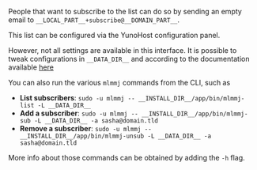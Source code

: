 People that want to subscribe to the list can do so by sending an empty email to `__LOCAL_PART__+subscribe@__DOMAIN_PART__`.

This list can be configured via the YunoHost configuration panel.

However, not all settings are available in this interface. It is possible to tweak configurations in `__DATA_DIR__` and according to the documentation available [here](https://mlmmj.org/TUNABLES.html)

You can also run the various `mlmmj` commands from the CLI, such as

- **List subscribers**: `sudo -u mlmmj -- __INSTALL_DIR__/app/bin/mlmmj-list -L __DATA_DIR__`
- **Add a subscriber**: `sudo -u mlmmj -- __INSTALL_DIR__/app/bin/mlmmj-sub -L __DATA_DIR__ -a sasha@domain.tld`
- **Remove a subscriber**: `sudo -u mlmmj -- __INSTALL_DIR__/app/bin/mlmmj-unsub -L __DATA_DIR__ -a sasha@domain.tld`

More info about those commands can be obtained by adding the `-h` flag.
